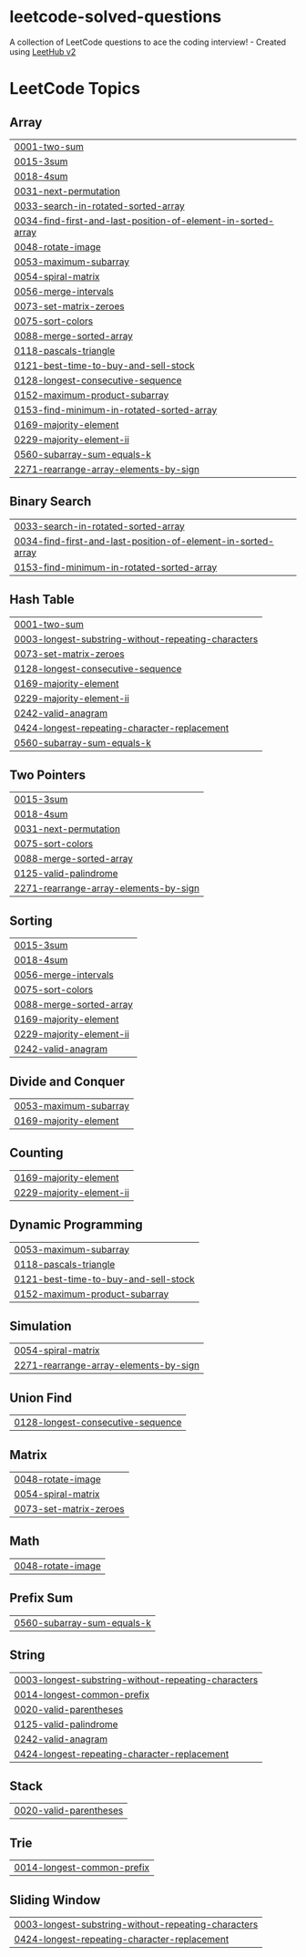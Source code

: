 # leetcode-solved-questions
A collection of LeetCode questions to ace the coding interview! - Created using [LeetHub v2](https://github.com/arunbhardwaj/LeetHub-2.0)

<!---LeetCode Topics Start-->
# LeetCode Topics
## Array
|  |
| ------- |
| [0001-two-sum](https://github.com/Codingkhushi/leetcode-solved-questions/tree/master/0001-two-sum) |
| [0015-3sum](https://github.com/Codingkhushi/leetcode-solved-questions/tree/master/0015-3sum) |
| [0018-4sum](https://github.com/Codingkhushi/leetcode-solved-questions/tree/master/0018-4sum) |
| [0031-next-permutation](https://github.com/Codingkhushi/leetcode-solved-questions/tree/master/0031-next-permutation) |
| [0033-search-in-rotated-sorted-array](https://github.com/Codingkhushi/leetcode-solved-questions/tree/master/0033-search-in-rotated-sorted-array) |
| [0034-find-first-and-last-position-of-element-in-sorted-array](https://github.com/Codingkhushi/leetcode-solved-questions/tree/master/0034-find-first-and-last-position-of-element-in-sorted-array) |
| [0048-rotate-image](https://github.com/Codingkhushi/leetcode-solved-questions/tree/master/0048-rotate-image) |
| [0053-maximum-subarray](https://github.com/Codingkhushi/leetcode-solved-questions/tree/master/0053-maximum-subarray) |
| [0054-spiral-matrix](https://github.com/Codingkhushi/leetcode-solved-questions/tree/master/0054-spiral-matrix) |
| [0056-merge-intervals](https://github.com/Codingkhushi/leetcode-solved-questions/tree/master/0056-merge-intervals) |
| [0073-set-matrix-zeroes](https://github.com/Codingkhushi/leetcode-solved-questions/tree/master/0073-set-matrix-zeroes) |
| [0075-sort-colors](https://github.com/Codingkhushi/leetcode-solved-questions/tree/master/0075-sort-colors) |
| [0088-merge-sorted-array](https://github.com/Codingkhushi/leetcode-solved-questions/tree/master/0088-merge-sorted-array) |
| [0118-pascals-triangle](https://github.com/Codingkhushi/leetcode-solved-questions/tree/master/0118-pascals-triangle) |
| [0121-best-time-to-buy-and-sell-stock](https://github.com/Codingkhushi/leetcode-solved-questions/tree/master/0121-best-time-to-buy-and-sell-stock) |
| [0128-longest-consecutive-sequence](https://github.com/Codingkhushi/leetcode-solved-questions/tree/master/0128-longest-consecutive-sequence) |
| [0152-maximum-product-subarray](https://github.com/Codingkhushi/leetcode-solved-questions/tree/master/0152-maximum-product-subarray) |
| [0153-find-minimum-in-rotated-sorted-array](https://github.com/Codingkhushi/leetcode-solved-questions/tree/master/0153-find-minimum-in-rotated-sorted-array) |
| [0169-majority-element](https://github.com/Codingkhushi/leetcode-solved-questions/tree/master/0169-majority-element) |
| [0229-majority-element-ii](https://github.com/Codingkhushi/leetcode-solved-questions/tree/master/0229-majority-element-ii) |
| [0560-subarray-sum-equals-k](https://github.com/Codingkhushi/leetcode-solved-questions/tree/master/0560-subarray-sum-equals-k) |
| [2271-rearrange-array-elements-by-sign](https://github.com/Codingkhushi/leetcode-solved-questions/tree/master/2271-rearrange-array-elements-by-sign) |
## Binary Search
|  |
| ------- |
| [0033-search-in-rotated-sorted-array](https://github.com/Codingkhushi/leetcode-solved-questions/tree/master/0033-search-in-rotated-sorted-array) |
| [0034-find-first-and-last-position-of-element-in-sorted-array](https://github.com/Codingkhushi/leetcode-solved-questions/tree/master/0034-find-first-and-last-position-of-element-in-sorted-array) |
| [0153-find-minimum-in-rotated-sorted-array](https://github.com/Codingkhushi/leetcode-solved-questions/tree/master/0153-find-minimum-in-rotated-sorted-array) |
## Hash Table
|  |
| ------- |
| [0001-two-sum](https://github.com/Codingkhushi/leetcode-solved-questions/tree/master/0001-two-sum) |
| [0003-longest-substring-without-repeating-characters](https://github.com/Codingkhushi/leetcode-solved-questions/tree/master/0003-longest-substring-without-repeating-characters) |
| [0073-set-matrix-zeroes](https://github.com/Codingkhushi/leetcode-solved-questions/tree/master/0073-set-matrix-zeroes) |
| [0128-longest-consecutive-sequence](https://github.com/Codingkhushi/leetcode-solved-questions/tree/master/0128-longest-consecutive-sequence) |
| [0169-majority-element](https://github.com/Codingkhushi/leetcode-solved-questions/tree/master/0169-majority-element) |
| [0229-majority-element-ii](https://github.com/Codingkhushi/leetcode-solved-questions/tree/master/0229-majority-element-ii) |
| [0242-valid-anagram](https://github.com/Codingkhushi/leetcode-solved-questions/tree/master/0242-valid-anagram) |
| [0424-longest-repeating-character-replacement](https://github.com/Codingkhushi/leetcode-solved-questions/tree/master/0424-longest-repeating-character-replacement) |
| [0560-subarray-sum-equals-k](https://github.com/Codingkhushi/leetcode-solved-questions/tree/master/0560-subarray-sum-equals-k) |
## Two Pointers
|  |
| ------- |
| [0015-3sum](https://github.com/Codingkhushi/leetcode-solved-questions/tree/master/0015-3sum) |
| [0018-4sum](https://github.com/Codingkhushi/leetcode-solved-questions/tree/master/0018-4sum) |
| [0031-next-permutation](https://github.com/Codingkhushi/leetcode-solved-questions/tree/master/0031-next-permutation) |
| [0075-sort-colors](https://github.com/Codingkhushi/leetcode-solved-questions/tree/master/0075-sort-colors) |
| [0088-merge-sorted-array](https://github.com/Codingkhushi/leetcode-solved-questions/tree/master/0088-merge-sorted-array) |
| [0125-valid-palindrome](https://github.com/Codingkhushi/leetcode-solved-questions/tree/master/0125-valid-palindrome) |
| [2271-rearrange-array-elements-by-sign](https://github.com/Codingkhushi/leetcode-solved-questions/tree/master/2271-rearrange-array-elements-by-sign) |
## Sorting
|  |
| ------- |
| [0015-3sum](https://github.com/Codingkhushi/leetcode-solved-questions/tree/master/0015-3sum) |
| [0018-4sum](https://github.com/Codingkhushi/leetcode-solved-questions/tree/master/0018-4sum) |
| [0056-merge-intervals](https://github.com/Codingkhushi/leetcode-solved-questions/tree/master/0056-merge-intervals) |
| [0075-sort-colors](https://github.com/Codingkhushi/leetcode-solved-questions/tree/master/0075-sort-colors) |
| [0088-merge-sorted-array](https://github.com/Codingkhushi/leetcode-solved-questions/tree/master/0088-merge-sorted-array) |
| [0169-majority-element](https://github.com/Codingkhushi/leetcode-solved-questions/tree/master/0169-majority-element) |
| [0229-majority-element-ii](https://github.com/Codingkhushi/leetcode-solved-questions/tree/master/0229-majority-element-ii) |
| [0242-valid-anagram](https://github.com/Codingkhushi/leetcode-solved-questions/tree/master/0242-valid-anagram) |
## Divide and Conquer
|  |
| ------- |
| [0053-maximum-subarray](https://github.com/Codingkhushi/leetcode-solved-questions/tree/master/0053-maximum-subarray) |
| [0169-majority-element](https://github.com/Codingkhushi/leetcode-solved-questions/tree/master/0169-majority-element) |
## Counting
|  |
| ------- |
| [0169-majority-element](https://github.com/Codingkhushi/leetcode-solved-questions/tree/master/0169-majority-element) |
| [0229-majority-element-ii](https://github.com/Codingkhushi/leetcode-solved-questions/tree/master/0229-majority-element-ii) |
## Dynamic Programming
|  |
| ------- |
| [0053-maximum-subarray](https://github.com/Codingkhushi/leetcode-solved-questions/tree/master/0053-maximum-subarray) |
| [0118-pascals-triangle](https://github.com/Codingkhushi/leetcode-solved-questions/tree/master/0118-pascals-triangle) |
| [0121-best-time-to-buy-and-sell-stock](https://github.com/Codingkhushi/leetcode-solved-questions/tree/master/0121-best-time-to-buy-and-sell-stock) |
| [0152-maximum-product-subarray](https://github.com/Codingkhushi/leetcode-solved-questions/tree/master/0152-maximum-product-subarray) |
## Simulation
|  |
| ------- |
| [0054-spiral-matrix](https://github.com/Codingkhushi/leetcode-solved-questions/tree/master/0054-spiral-matrix) |
| [2271-rearrange-array-elements-by-sign](https://github.com/Codingkhushi/leetcode-solved-questions/tree/master/2271-rearrange-array-elements-by-sign) |
## Union Find
|  |
| ------- |
| [0128-longest-consecutive-sequence](https://github.com/Codingkhushi/leetcode-solved-questions/tree/master/0128-longest-consecutive-sequence) |
## Matrix
|  |
| ------- |
| [0048-rotate-image](https://github.com/Codingkhushi/leetcode-solved-questions/tree/master/0048-rotate-image) |
| [0054-spiral-matrix](https://github.com/Codingkhushi/leetcode-solved-questions/tree/master/0054-spiral-matrix) |
| [0073-set-matrix-zeroes](https://github.com/Codingkhushi/leetcode-solved-questions/tree/master/0073-set-matrix-zeroes) |
## Math
|  |
| ------- |
| [0048-rotate-image](https://github.com/Codingkhushi/leetcode-solved-questions/tree/master/0048-rotate-image) |
## Prefix Sum
|  |
| ------- |
| [0560-subarray-sum-equals-k](https://github.com/Codingkhushi/leetcode-solved-questions/tree/master/0560-subarray-sum-equals-k) |
## String
|  |
| ------- |
| [0003-longest-substring-without-repeating-characters](https://github.com/Codingkhushi/leetcode-solved-questions/tree/master/0003-longest-substring-without-repeating-characters) |
| [0014-longest-common-prefix](https://github.com/Codingkhushi/leetcode-solved-questions/tree/master/0014-longest-common-prefix) |
| [0020-valid-parentheses](https://github.com/Codingkhushi/leetcode-solved-questions/tree/master/0020-valid-parentheses) |
| [0125-valid-palindrome](https://github.com/Codingkhushi/leetcode-solved-questions/tree/master/0125-valid-palindrome) |
| [0242-valid-anagram](https://github.com/Codingkhushi/leetcode-solved-questions/tree/master/0242-valid-anagram) |
| [0424-longest-repeating-character-replacement](https://github.com/Codingkhushi/leetcode-solved-questions/tree/master/0424-longest-repeating-character-replacement) |
## Stack
|  |
| ------- |
| [0020-valid-parentheses](https://github.com/Codingkhushi/leetcode-solved-questions/tree/master/0020-valid-parentheses) |
## Trie
|  |
| ------- |
| [0014-longest-common-prefix](https://github.com/Codingkhushi/leetcode-solved-questions/tree/master/0014-longest-common-prefix) |
## Sliding Window
|  |
| ------- |
| [0003-longest-substring-without-repeating-characters](https://github.com/Codingkhushi/leetcode-solved-questions/tree/master/0003-longest-substring-without-repeating-characters) |
| [0424-longest-repeating-character-replacement](https://github.com/Codingkhushi/leetcode-solved-questions/tree/master/0424-longest-repeating-character-replacement) |
<!---LeetCode Topics End-->